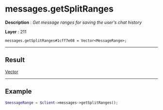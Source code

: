 # messages.getSplitRanges

**Description** : *Get message ranges for saving the user's chat history*

**Layer** : 211

```tl
messages.getSplitRanges#1cff7e08 = Vector<MessageRange>;
```

---

## Result

[Vector<MessageRange>](type/MessageRange)

---

## Example

```php
$messageRange = $client->messages->getSplitRanges();
```